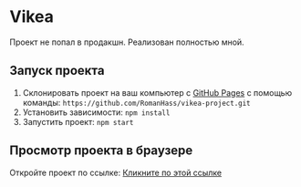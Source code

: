 # Vikea

Проект не попал в продакшн. Реализован полностью мной.
## Запуск проекта 
1. Склонировать проект на ваш компьютер с [GitHub Pages](https://pages.github.com/) с помощью команды:
   `https://github.com/RomanHass/vikea-project.git`
2. Установить зависимости:
   `npm install`
3. Запустить проект:
   `npm start`
## Просмотр проекта в браузере
Откройте проект по ссылке: [Кликните по этой ссылке](https://pages.github.com/)
